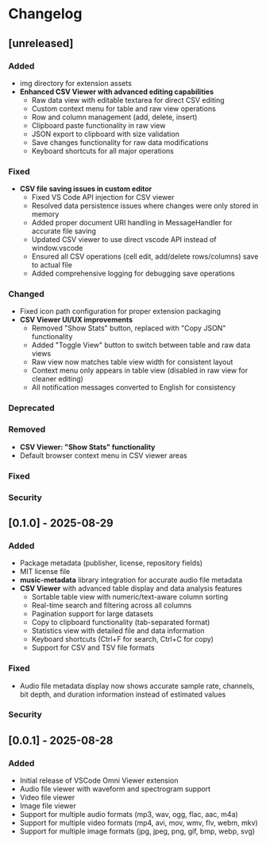 # Changelog

## [unreleased] 

### Added
- img directory for extension assets
- **Enhanced CSV Viewer with advanced editing capabilities**
  - Raw data view with editable textarea for direct CSV editing
  - Custom context menu for table and raw view operations
  - Row and column management (add, delete, insert)
  - Clipboard paste functionality in raw view
  - JSON export to clipboard with size validation
  - Save changes functionality for raw data modifications
  - Keyboard shortcuts for all major operations

### Fixed
- **CSV file saving issues in custom editor**
  - Fixed VS Code API injection for CSV viewer
  - Resolved data persistence issues where changes were only stored in memory
  - Added proper document URI handling in MessageHandler for accurate file saving
  - Updated CSV viewer to use direct vscode API instead of window.vscode
  - Ensured all CSV operations (cell edit, add/delete rows/columns) save to actual file
  - Added comprehensive logging for debugging save operations

### Changed
- Fixed icon path configuration for proper extension packaging
- **CSV Viewer UI/UX improvements**
  - Removed "Show Stats" button, replaced with "Copy JSON" functionality
  - Added "Toggle View" button to switch between table and raw data views
  - Raw view now matches table view width for consistent layout
  - Context menu only appears in table view (disabled in raw view for cleaner editing)
  - All notification messages converted to English for consistency

### Deprecated

### Removed
- **CSV Viewer: "Show Stats" functionality**
- Default browser context menu in CSV viewer areas

### Fixed

### Security

## [0.1.0] - 2025-08-29

### Added
- Package metadata (publisher, license, repository fields)
- MIT license file
- **music-metadata** library integration for accurate audio file metadata
- **CSV Viewer** with advanced table display and data analysis features
  - Sortable table view with numeric/text-aware column sorting
  - Real-time search and filtering across all columns
  - Pagination support for large datasets
  - Copy to clipboard functionality (tab-separated format)
  - Statistics view with detailed file and data information
  - Keyboard shortcuts (Ctrl+F for search, Ctrl+C for copy)
  - Support for CSV and TSV file formats

### Fixed
- Audio file metadata display now shows accurate sample rate, channels, bit depth, and duration information instead of estimated values

### Security

## [0.0.1] - 2025-08-28

### Added
- Initial release of VSCode Omni Viewer extension
- Audio file viewer with waveform and spectrogram support
- Video file viewer
- Image file viewer
- Support for multiple audio formats (mp3, wav, ogg, flac, aac, m4a)
- Support for multiple video formats (mp4, avi, mov, wmv, flv, webm, mkv)
- Support for multiple image formats (jpg, jpeg, png, gif, bmp, webp, svg)
